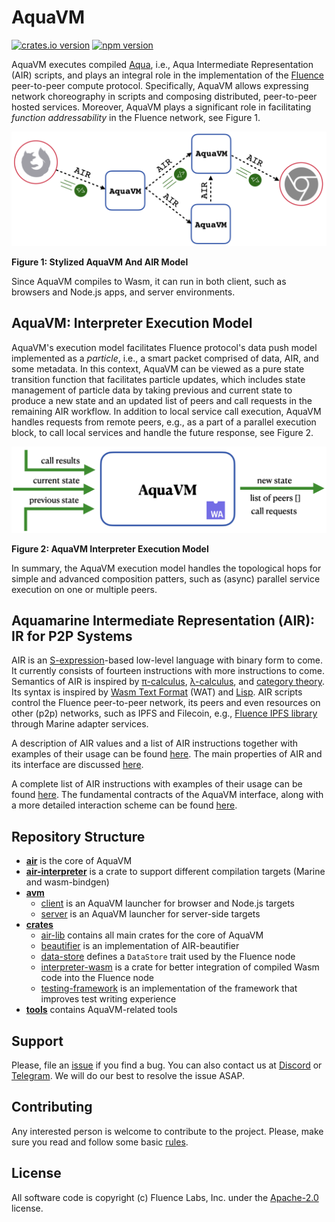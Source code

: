 # AquaVM

[![crates.io version](https://img.shields.io/crates/v/air-interpreter-wasm?style=flat-square)](https://crates.io/crates/air-interpreter-wasm)
[![npm version](https://img.shields.io/npm/v/@fluencelabs/avm)](https://www.npmjs.com/package/@fluencelabs/avm)

AquaVM executes compiled [Aqua](https://github.com/fluencelabs/aqua), i.e., Aqua Intermediate Representation (AIR) scripts, and plays an integral role in the implementation of the [Fluence](https://fluence.network) peer-to-peer compute protocol. Specifically, AquaVM allows expressing network choreography in scripts and composing distributed, peer-to-peer hosted services. Moreover, AquaVM plays a significant role in facilitating *function addressability* in the Fluence network, see Figure&nbsp;1.

<img alt="AquaVM & AIR model" src="images/aquavm_air_model.png" />  

**Figure 1: Stylized AquaVM And AIR Model**

Since AquaVM compiles to Wasm, it can run in both client, such as browsers and Node.js apps, and server environments.


## AquaVM: Interpreter Execution Model

AquaVM's execution model facilitates Fluence protocol's data push model implemented as a *particle*, i.e., a smart packet comprised of data, AIR, and some metadata. In this context, AquaVM can be viewed as a pure state transition function that facilitates particle updates, which includes state management of particle data by taking previous and current state to produce a new state and an updated list of peers and call requests in the remaining AIR workflow. In addition to local service call execution, AquaVM handles requests from remote peers, e.g., as a part of a parallel execution block, to call local services and handle the future response, see Figure&nbsp;2.

<img alt="interpreter execution model" src="images/interpreter_execution_model.png"/>

**Figure 2: AquaVM Interpreter Execution Model**

In summary, the AquaVM execution model handles the topological hops for simple and advanced composition patters, such as (async) parallel service execution on one or multiple peers.


## Aquamarine Intermediate Representation (AIR): IR for P2P Systems

AIR is an [S-expression](https://www.s-expressions.org/home)-based low-level language with binary form to come. It currently consists of fourteen instructions with more instructions to come. Semantics of AIR is inspired by [π-calculus](https://en.wikipedia.org/wiki/%CE%A0-calculus), [λ-calculus](https://en.wikipedia.org/wiki/Lambda_calculus), and [category theory](https://en.wikipedia.org/wiki/Category_theory). Its syntax is inspired by [Wasm Text Format](https://developer.mozilla.org/en-US/docs/WebAssembly/Understanding_the_text_format) (WAT) and [Lisp](https://en.wikipedia.org/wiki/Lisp_(programming_language)).
AIR scripts control the Fluence peer-to-peer network, its peers and even resources on other (p2p) networks, such as IPFS and Filecoin, e.g., [Fluence IPFS library](https://fluence.dev/docs/aqua-book/libraries/aqua-ipfs) through Marine adapter services.

A description of AIR values and a list of AIR instructions together with examples of their usage can be found [here](./docs/AIR.md). The main properties of AIR and its interface are discussed [here](./air/README.md).

A complete list of AIR instructions with examples of their usage can be found [here](./docs/AIR.md). The fundamental contracts of the AquaVM interface, along with a more detailed interaction scheme can be found [here](./air/README.md).


## Repository Structure

- [**air**](./air) is the core of AquaVM
- [**air-interpreter**](./air-interpreter) is a crate to support different compilation targets (Marine and wasm-bindgen)
- [**avm**](./avm)
    - [client](./avm/client) is an AquaVM launcher for browser and Node.js targets
    - [server](./avm/server) is an AquaVM launcher for server-side targets
- [**crates** ](./crates)
    - [air-lib](./crates/air-lib) contains all main crates for the core of AquaVM
    - [beautifier](./crates/beautifier) is an implementation of AIR-beautifier
    - [data-store](./crates/data-store) defines a `DataStore` trait used by the Fluence node
    - [interpreter-wasm](./crates/interpreter-wasm) is a crate for better integration of compiled Wasm code into the Fluence node
    - [testing-framework](./crates/testing-framework) is an implementation of the framework that improves test writing experience
- [**tools**](./tools) contains AquaVM-related tools


## Support

Please, file an [issue](https://github.com/fluencelabs/aquavm/issues) if you find a bug. You can also contact us at [Discord](https://discord.com/invite/5qSnPZKh7u) or [Telegram](https://t.me/fluence_project).  We will do our best to resolve the issue ASAP.


## Contributing

Any interested person is welcome to contribute to the project. Please, make sure you read and follow some basic [rules](./CONTRIBUTING.md).


## License

All software code is copyright (c) Fluence Labs, Inc. under the [Apache-2.0](./LICENSE) license.

